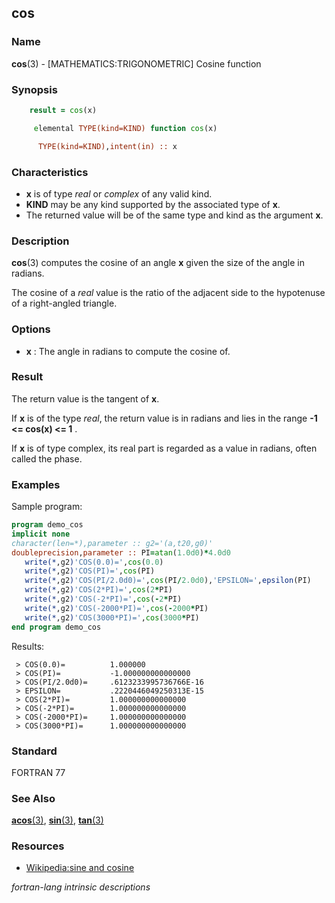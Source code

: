 ## cos

### **Name**

**cos**(3) - \[MATHEMATICS:TRIGONOMETRIC\] Cosine function

### **Synopsis**

```fortran
    result = cos(x)
```

```fortran
     elemental TYPE(kind=KIND) function cos(x)

      TYPE(kind=KIND),intent(in) :: x
```

### **Characteristics**

- **x** is of type _real_ or _complex_ of any valid kind.
- **KIND** may be any kind supported by the associated type of **x**.
- The returned value will be of the same type and kind as the argument
  **x**.

### **Description**

**cos**(3) computes the cosine of an angle **x** given the size of
the angle in radians.

The cosine of a _real_ value is the ratio of the adjacent side to the
hypotenuse of a right-angled triangle.

### **Options**

- **x**
  : The angle in radians to compute the cosine of.

### **Result**

The return value is the tangent of **x**.

If **x** is of the type _real_, the return value is in radians and lies in
the range **-1 \<= cos(x) \<= 1** .

If **x** is of type complex, its real part is regarded as a value in
radians, often called the phase.

### **Examples**

Sample program:

```fortran
program demo_cos
implicit none
character(len=*),parameter :: g2='(a,t20,g0)'
doubleprecision,parameter :: PI=atan(1.0d0)*4.0d0
   write(*,g2)'COS(0.0)=',cos(0.0)
   write(*,g2)'COS(PI)=',cos(PI)
   write(*,g2)'COS(PI/2.0d0)=',cos(PI/2.0d0),'EPSILON=',epsilon(PI)
   write(*,g2)'COS(2*PI)=',cos(2*PI)
   write(*,g2)'COS(-2*PI)=',cos(-2*PI)
   write(*,g2)'COS(-2000*PI)=',cos(-2000*PI)
   write(*,g2)'COS(3000*PI)=',cos(3000*PI)
end program demo_cos
```

Results:

```text
 > COS(0.0)=          1.000000
 > COS(PI)=           -1.000000000000000
 > COS(PI/2.0d0)=     .6123233995736766E-16
 > EPSILON=           .2220446049250313E-15
 > COS(2*PI)=         1.000000000000000
 > COS(-2*PI)=        1.000000000000000
 > COS(-2000*PI)=     1.000000000000000
 > COS(3000*PI)=      1.000000000000000
```

### **Standard**

FORTRAN 77

### **See Also**

[**acos**(3)](#acos),
[**sin**(3)](#sin),
[**tan**(3)](#tan)

### **Resources**

- [Wikipedia:sine and cosine](https://en.wikipedia.org/wiki/Sine_and_cosine)

_fortran-lang intrinsic descriptions_
